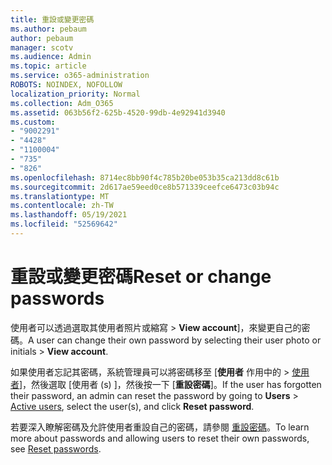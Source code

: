 ```yaml
---
title: 重設或變更密碼
ms.author: pebaum
author: pebaum
manager: scotv
ms.audience: Admin
ms.topic: article
ms.service: o365-administration
ROBOTS: NOINDEX, NOFOLLOW
localization_priority: Normal
ms.collection: Adm_O365
ms.assetid: 063b56f2-625b-4520-99db-4e92941d3940
ms.custom:
- "9002291"
- "4428"
- "1100004"
- "735"
- "826"
ms.openlocfilehash: 8714ec8bb90f4c785b20be053b35ca213dd8c61b
ms.sourcegitcommit: 2d617ae59eed0ce8b571339ceefce6473c03b94c
ms.translationtype: MT
ms.contentlocale: zh-TW
ms.lasthandoff: 05/19/2021
ms.locfileid: "52569642"
---
```

# <a name="reset-or-change-passwords"></a><span data-ttu-id="15735-102">重設或變更密碼</span><span class="sxs-lookup"><span data-stu-id="15735-102">Reset or change passwords</span></span>

<span data-ttu-id="15735-103">使用者可以透過選取其使用者照片或縮寫 > **View account**]，來變更自己的密碼。</span><span class="sxs-lookup"><span data-stu-id="15735-103">A user can change their own password by selecting their user photo or initials > **View account**.</span></span>
  
<span data-ttu-id="15735-104">如果使用者忘記其密碼，系統管理員可以將密碼移至 [**使用者** 作用中的  >  [使用者](https://portal.office.com/adminportal/home#/users)]，然後選取 [使用者 (s) ]，然後按一下 [**重設密碼**]。</span><span class="sxs-lookup"><span data-stu-id="15735-104">If the user has forgotten their password, an admin can reset the password by going to **Users** > [Active users](https://portal.office.com/adminportal/home#/users), select the user(s), and click **Reset password**.</span></span>
  
<span data-ttu-id="15735-105">若要深入瞭解密碼及允許使用者重設自己的密碼，請參閱 [重設密碼](/microsoft-365/admin/add-users/reset-passwords)。</span><span class="sxs-lookup"><span data-stu-id="15735-105">To learn more about passwords and allowing users to reset their own passwords, see [Reset passwords](/microsoft-365/admin/add-users/reset-passwords).</span></span>
